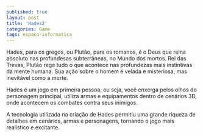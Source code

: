 ```yaml
---
published: true
layout: post
title: 'Hades2'
categories: Game
tags: espaco-informatica
---
```

Hades, para os gregos, ou Plut&atilde;o, para os romanos, &eacute; o Deus que reina absoluto nas profundesas subterr&acirc;neas, no Mundo dos mortos. Rei das Trevas, Plut&atilde;o rege tudo o que acontece nas profundezas mais instintivas da mente humana. Sua a&ccedil;&atilde;o sobre o homem &eacute; velada e misteriosa, mas inevit&aacute;vel como a morte.







Hades &eacute; um jogo em primeira pessoa, ou seja, voc&ecirc; enxerga pelos olhos do personagem principal, utiliza armas e equipamentos dentro de cen&aacute;rios 3D, onde acontecem os combates contra seus inimigos.








A tecnologia utilizada na cria&ccedil;&atilde;o de Hades permitiu uma grande riqueza de detalhes em cen&aacute;rios, armas e personagens, tornando o jogo mais real&iacute;stico e excitante.


